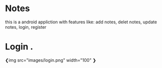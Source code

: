 # Notes
this is a android appliction with features like: add notes, delet notes, update notes, login, register

# Login .
❮img src="images/login.png" width="100" ❯
